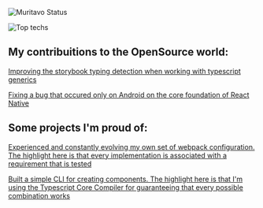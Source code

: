 ![Muritavo Status](https://github-readme-stats.vercel.app/api?username=muritavo&show_icons=true)

![Top techs](https://github-readme-stats.vercel.app/api/top-langs/?username=muritavo&layout=compact)
<!--
**Muritavo/muritavo** is a ✨ _special_ ✨ repository because its `README.md` (this file) appears on your GitHub profile.

Here are some ideas to get you started:

- 🔭 I’m currently working on ...
- 🌱 I’m currently learning ...
- 👯 I’m looking to collaborate on ...
- 🤔 I’m looking for help with ...
- 💬 Ask me about ...
- 📫 How to reach me: ...
- 😄 Pronouns: ...
- ⚡ Fun fact: ...
-->

## My contribuitions to the OpenSource world:

[Improving the storybook typing detection when working with typescript generics](https://github.com/styleguidist/react-docgen-typescript/pull/318)

[Fixing a bug that occured only on Android on the core foundation of React Native](https://github.com/facebook/react-native/pull/21884)

## Some projects I'm proud of:

[Experienced and constantly evolving my own set of webpack configuration. The highlight here is that every implementation is associated with a requirement that is tested](https://github.com/Muritavo/webpack-microfrontend-scripts)

[Built a simple CLI for creating components. The highlight here is that I'm using the Typescript Core Compiler for guaranteeing that every possible combination works](https://github.com/Muritavo/react-mini-toolkit)
